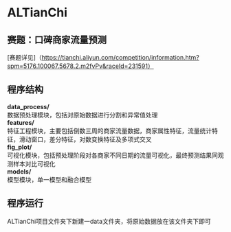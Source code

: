 # ALTianChi
## 赛题：口碑商家流量预测
[赛题详见]（https://tianchi.aliyun.com/competition/information.htm?spm=5176.100067.5678.2.m2fvPv&raceId=231591）
## 程序结构
**data_process/**<br>
数据预处理模块，包括对原始数据进行分割和异常值处理<br>
**features/** <br>
特征工程模块，主要包括倒数三周的商家流量数据，商家属性特征，流量统计特征，滑动窗口，差分特征，对数变换特征及多项式交叉<br>
**fig_plot/** <br>
可视化模块，包括预处理阶段对各商家不同日期的流量可视化，最终预测结果同观测样本对比可视化<br>
**models/** <br>
模型模块，单一模型和融合模型<br>

## 程序运行
ALTianChi项目文件夹下新建一data文件夹，将原始数据放在该文件夹下即可
